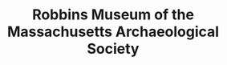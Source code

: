 ---
layout: repo
title: "Robbins Museum of the Massachusetts Archaeological Society"
id: 17984
permalink: repos/17984/
---